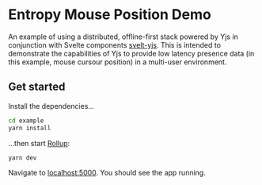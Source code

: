 # Entropy Mouse Position Demo

An example of using a distributed, offline-first stack powered by Yjs in conjunction with Svelte components [svelt-yjs](https://github.com/relm-us/svelt-yjs). This is intended to demonstrate the capabilities of Yjs to provide low latency presence data (in this example, mouse cursour position) in a multi-user environment.

## Get started

Install the dependencies...

```bash
cd example
yarn install
```

...then start [Rollup](https://rollupjs.org):

```bash
yarn dev
```

Navigate to [localhost:5000](http://localhost:5000). You should see the app running.
